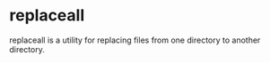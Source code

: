 replaceall
==========

replaceall is a utility for replacing files from one directory to another directory.
